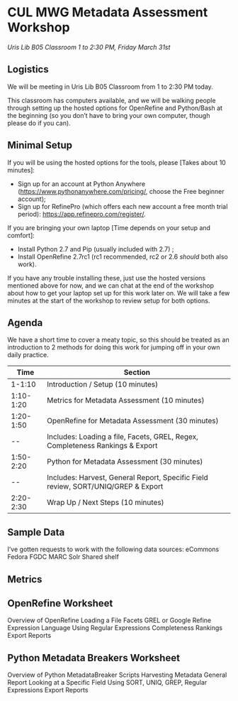 # CUL MWG Metadata Assessment Workshop
*Uris Lib B05 Classroom*
*1 to 2:30 PM, Friday March 31st*

## Logistics
We will be meeting in Uris Lib B05 Classroom from 1 to 2:30 PM today.

This classroom has computers available, and we will be walking people through setting up the hosted options for OpenRefine and Python/Bash at the beginning (so you don’t have to bring your own computer, though please do if you can).

## Minimal Setup

If you will be using the hosted options for the tools, please [Takes about 10 minutes]:

* Sign up for an account at Python Anywhere (https://www.pythonanywhere.com/pricing/, choose the Free beginner account);
* Sign up for RefinePro (which offers each new account a free month trial period): https://app.refinepro.com/register/.

If you are bringing your own laptop [Time depends on your setup and comfort]:

* Install Python 2.7 and Pip (usually included with 2.7) ;
* Install OpenRefine 2.7rc1 (rc1 recommended, rc2 or 2.6 *should* both also work).

If you have any trouble installing these, just use the hosted versions mentioned above for now, and we can chat at the end of the workshop about how to get your laptop set up for this work later on. We will take a few minutes at the start of the workshop to review setup for both options.

## Agenda

We have a short time to cover a meaty topic, so this should be treated as an introduction to 2 methods for doing this work for jumping off in your own daily practice.

Time | Section
--- | ---
1-1:10 | Introduction / Setup (10 minutes)
1:10-1:20 | Metrics for Metadata Assessment (10 minutes)
1:20-1:50 | OpenRefine for Metadata Assessment (30 minutes)
 -- | Includes: Loading a file, Facets, GREL, Regex, Completeness Rankings & Export
1:50-2:20 | Python for Metadata Assessment (30 minutes)
 -- | Includes: Harvest, General Report, Specific Field review, SORT/UNIQ/GREP & Export
2:20-2:30 | Wrap Up / Next Steps (10 minutes)

## Sample Data

I’ve gotten requests to work with the following data sources:
eCommons
Fedora
FGDC
MARC
Solr
Shared shelf

## Metrics


## OpenRefine Worksheet

Overview of OpenRefine
Loading a File
Facets
GREL or Google Refine Expression Language
Using Regular Expressions
Completeness Rankings
Export Reports

## Python Metadata Breakers Worksheet

Overview of Python MetadataBreaker Scripts
Harvesting Metadata
General Report
Looking at a Specific Field
Using SORT, UNIQ, GREP, Regular Expressions
Export Reports
